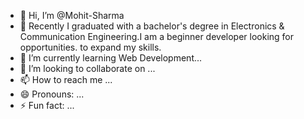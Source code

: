 - 👋 Hi, I’m @Mohit-Sharma
- 👀 Recently I graduated with a bachelor's degree in Electronics & Communication Engineering.I am a beginner developer looking for opportunities. to expand my skills.
- 🌱 I’m currently learning Web Development...
- 💞️ I’m looking to collaborate on ...
- 📫 How to reach me ...
- 😄 Pronouns: ...
- ⚡ Fun fact: ...

<!---
Pandit-Mohit/Pandit-Mohit is a ✨ special ✨ repository because its `README.md` (this file) appears on your GitHub profile.
You can click the Preview link to take a look at your changes.
--->
